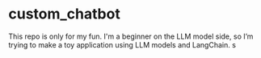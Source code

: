 # custom_chatbot

This repo is only for my fun. 
I'm a beginner on the LLM model side, so I’m trying to make a toy application using LLM models and LangChain.
s